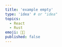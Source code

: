 ```yaml
---
title: 'example empty'
type: 'idea' # or "idea"
topics:
  - React
  - Rust
emoji: 👩‍💻
published: false
---
```

